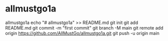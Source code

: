 # allmustgo1a
allmustgo1a
echo "# allmustgo1a" >> README.md
git init
git add README.md
git commit -m "first commit"
git branch -M main
git remote add origin https://github.com/AllMustGo/allmustgo1a.git
git push -u origin main
